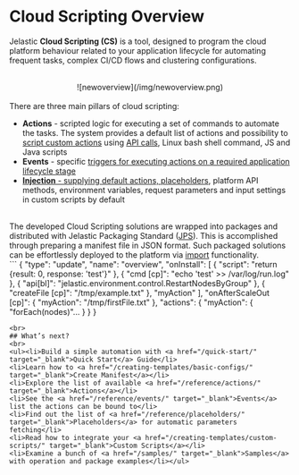 # Cloud Scripting Overview
Jelastic <b>Cloud Scripting (CS)</b> is a tool, designed to program the cloud platform behaviour related to your application lifecycle for automating frequent tasks, complex CI/CD flows and clustering configurations.                                                                           
<br>
<center>![newoverview](/img/newoverview.png)</center>
<br>
There are three main pillars of cloud scripting:                     

<ul><li><b>Actions</b> - scripted logic for executing a set of commands to automate the tasks. The system provides a default list of actions and possibility to <a href="http://docs.cloudscripting.com/creating-templates/writing-scripts/" target="_blank">script custom actions</a> using <a href="https://docs.jelastic.com/api/" target="_blank">API calls</a>, Linux bash shell command, JS and Java scripts</li>                

<li><b>Events</b> - specific <a href="http://docs.cloudscripting.com/reference/events/">triggers for executing actions on a required application lifecycle stage</li>                              

<li><b>Injection</b> - supplying default actions, <a href="http://docs.cloudscripting.com/reference/placeholders/" target="_blank">placeholders</a>, platform API methods, environment variables, request parameters and input settings in custom scripts by default</li></ul>                                  
<br>
The developed Cloud Scripting solutions are wrapped into packages and distributed with Jelastic Packaging Standard (<a href="https://docs.jelastic.com/jps" target="_blank">JPS</a>). This is accomplished through preparing a manifest file in JSON format. Such packaged solutions can be effortlessly deployed to the platform via <a href="https://docs.jelastic.com/environment-import" target="_blank">import</a> functionality.         
<br>
```
{
  "type": "update",
  "name": "overview",
  "onInstall": [
    {
      "script": "return {result: 0, response: 'test'}"
    },
    {
      "cmd [cp]": "echo 'test' >> /var/log/run.log"
    },
    {
      "api[bl]": "jelastic.environment.control.RestartNodesByGroup"
    },
   {
"createFile [cp]": "/tmp/example.txt"
    },
    "myAction"
  ],
  "onAfterScaleOut [cp]": {
    "myAction": "/tmp/firstFile.txt"
  },
  "actions": {
    "myAction": {
      "forEach(nodes)"...
    }
  }
}

```
<br>
## What’s next?
<br>
<ul><li>Build a simple automation with <a href="/quick-start/" target="_blank">Quick Start</a> Guide</li>                               
<li>Learn how to <a href="/creating-templates/basic-configs/" target="_blank">Create Manifest</a></li>   
<li>Explore the list of available <a href="/reference/actions/" target="_blank">Actions</a></li>     
<li>See the <a href="/reference/events/" target="_blank">Events</a> list the actions can be bound to</li>     
<li>Find out the list of <a href="/reference/placeholders/" target="_blank">Placeholders</a> for automatic parameters fetching</li>    
<li>Read how to integrate your <a href="/creating-templates/custom-scripts/" target="_blank">Custom Scripts</a></li>           
<li>Examine a bunch of <a href="/samples/" target="_blank">Samples</a> with operation and package examples</li></ul>                                                    
